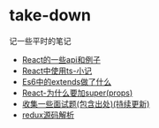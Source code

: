 # take-down
记一些平时的笔记
<br/>
- [React的一些api和例子](https://github.com/MyPrototypeWhat/take-down/issues/1)
- [React中使用ts-小记](https://github.com/MyPrototypeWhat/take-down/issues/2)
- [Es6中的extends做了什么](https://github.com/MyPrototypeWhat/take-down/issues/3)
- [React-为什么要加super(props)](https://github.com/MyPrototypeWhat/take-down/issues/4)
- [收集一些面试题(包含出处)(持续更新)](https://github.com/MyPrototypeWhat/take-down/issues/5)
- [redux源码解析](https://github.com/MyPrototypeWhat/take-down/issues/6) 
